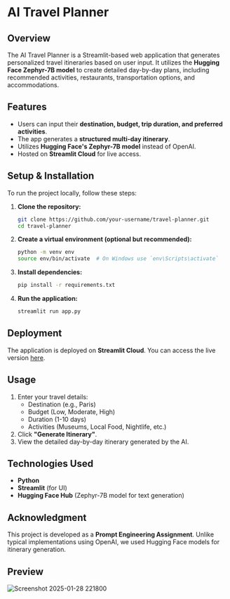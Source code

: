 # AI Travel Planner

## Overview
The AI Travel Planner is a Streamlit-based web application that generates personalized travel itineraries based on user input. It utilizes the **Hugging Face Zephyr-7B model** to create detailed day-by-day plans, including recommended activities, restaurants, transportation options, and accommodations.

## Features
- Users can input their **destination, budget, trip duration, and preferred activities**.
- The app generates a **structured multi-day itinerary**.
- Utilizes **Hugging Face's Zephyr-7B model** instead of OpenAI.
- Hosted on **Streamlit Cloud** for live access.

## Setup & Installation
To run the project locally, follow these steps:

1. **Clone the repository:**
   ```bash
   git clone https://github.com/your-username/travel-planner.git
   cd travel-planner
   ```

2. **Create a virtual environment (optional but recommended):**
   ```bash
   python -m venv env
   source env/bin/activate  # On Windows use `env\Scripts\activate`
   ```

3. **Install dependencies:**
   ```bash
   pip install -r requirements.txt
   ```

4. **Run the application:**
   ```bash
   streamlit run app.py
   ```

## Deployment
The application is deployed on **Streamlit Cloud**. You can access the live version [here](your-deployment-link).

## Usage
1. Enter your travel details:
   - Destination (e.g., Paris)
   - Budget (Low, Moderate, High)
   - Duration (1-10 days)
   - Activities (Museums, Local Food, Nightlife, etc.)
2. Click **"Generate Itinerary"**.
3. View the detailed day-by-day itinerary generated by the AI.

## Technologies Used
- **Python**
- **Streamlit** (for UI)
- **Hugging Face Hub** (Zephyr-7B model for text generation)

## Acknowledgment
This project is developed as a **Prompt Engineering Assignment**. Unlike typical implementations using OpenAI, we used Hugging Face models for itinerary generation.

## Preview

![Screenshot 2025-01-28 221800](https://github.com/user-attachments/assets/6620dd1a-14e9-447d-bfeb-a5e06b5ff6fb)
